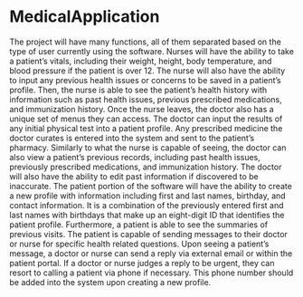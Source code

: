 # MedicalApplication
The project will have many functions, all of them separated based on the type of user currently using the software. Nurses will have the ability to take a patient’s vitals, including their weight, height, body temperature, and blood pressure if the patient is over 12. The nurse will also have the ability to input any previous health issues or concerns to be saved in a patient’s profile. Then, the nurse is able to see the patient’s health history with information such as past health issues, previous prescribed medications, and immunization history. Once the nurse leaves, the doctor also has a unique set of menus they can access. The doctor can input the results of any initial physical test into a patient profile. Any prescribed medicine the doctor curates is entered into the system and sent to the patient’s pharmacy. Similarly to what the nurse is capable of seeing, the doctor can also view a patient’s previous records, including past health issues, previously prescribed medications, and immunization history. The doctor will also have the ability to edit past information if discovered to be inaccurate. The patient portion of the software will have the ability to create a new profile with information including first and last names, birthday, and contact information. It is a combination of the previously entered first and last names with birthdays that make up an eight-digit ID that identifies the patient profile. Furthermore, a patient is able to see the summaries of previous visits. The patient is capable of sending messages to their doctor or nurse for specific health related questions. Upon seeing a patient’s message, a doctor or nurse can send a reply via external email or within the patient portal. If a doctor or nurse judges a reply to be urgent, they can resort to calling a patient via phone if necessary. This phone number should be added into the system upon creating a new profile.
